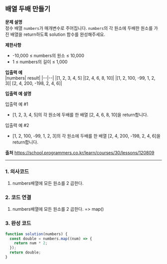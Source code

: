 ## 배열 두배 만들기

**문제 설명**  
정수 배열 `numbers`가 매개변수로 주어집니다. `numbers`의 각 원소에 두배한 원소를 가진 배열을 return하도록 solution 함수를 완성해주세요.

**제한사항**

- -10,000 ≤ numbers의 원소 ≤ 10,000
- 1 ≤ numbers의 길이 ≤ 1,000

**입출력 예**  
|numbers| result|
|--|--|
|[1, 2, 3, 4, 5] |[2, 4, 6, 8, 10]|
|[1, 2, 100, -99, 1, 2, 3]| [2, 4, 200, -198, 2, 4, 6]|

**입출력 예 설명**

입출력 예 #1

- [1, 2, 3, 4, 5]의 각 원소에 두배를 한 배열 [2, 4, 6, 8, 10]을 return합니다.

입출력 예 #2

- [1, 2, 100, -99, 1, 2, 3]의 각 원소에 두배를 한 배열 [2, 4, 200, -198, 2, 4, 6]을 return합니다.

**출처**
https://school.programmers.co.kr/learn/courses/30/lessons/120809

---

### 1. 의사코드

1. numbers배열에 모든 원소를 2 곱한다.

### 2. 코드 연결

1. numbers배열에 모든 원소를 2 곱한다. => map()

### 3. 완성 코드

```javascript
function solution(numbers) {
  const double = numbers.map((num) => {
    return num * 2;
  });
  return double;
}
```
